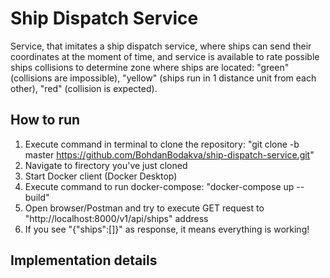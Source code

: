 # Ship Dispatch Service

Service, that imitates a ship dispatch service, where ships can send their coordinates at the moment of time, and service is available to rate possible ships collisions to determine zone where ships are located: "green" (collisions are impossible), "yellow" (ships run in 1 distance unit from each other), "red" (collision is expected).


## How to run
1. Execute command in terminal to clone the repository:
"git clone -b master https://github.com/BohdanBodakva/ship-dispatch-service.git"
2. Navigate to firectory you've just cloned
3. Start Docker client (Docker Desktop)
4. Execute command to run docker-compose:
"docker-compose up --build"
5. Open browser/Postman and try to execute GET request to "http://localhost:8000/v1/api/ships" address
6. If you see "{"ships":[]}" as response, it means everything is working!

## Implementation details
